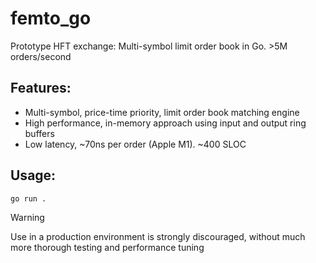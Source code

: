 # femto_go
Prototype HFT exchange: Multi-symbol limit order book in Go. >5M orders/second

## Features:
- Multi-symbol, price-time priority, limit order book matching engine
- High performance, in-memory approach using input and output ring buffers
- Low latency, ~70ns per order (Apple M1). ~400 SLOC

## Usage:
`go run .`

> [!WARNING]
> Use in a production environment is strongly discouraged, without much more thorough testing and performance tuning
